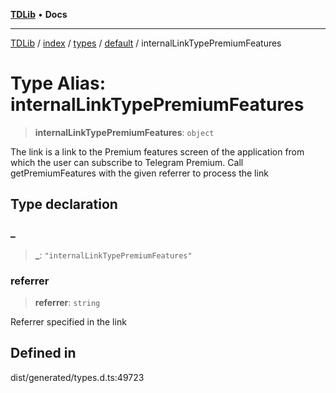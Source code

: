 [**TDLib**](../../../../../../README.md) • **Docs**

***

[TDLib](../../../../../../modules.md) / [index](../../../../../README.md) / [types](../../../README.md) / [default](../README.md) / internalLinkTypePremiumFeatures

# Type Alias: internalLinkTypePremiumFeatures

> **internalLinkTypePremiumFeatures**: `object`

The link is a link to the Premium features screen of the application from which the user can subscribe to Telegram Premium. Call getPremiumFeatures with the given referrer to process the link

## Type declaration

### \_

> **\_**: `"internalLinkTypePremiumFeatures"`

### referrer

> **referrer**: `string`

Referrer specified in the link

## Defined in

dist/generated/types.d.ts:49723
